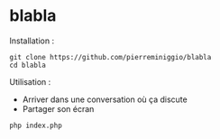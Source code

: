 # blabla

Installation :
```
git clone https://github.com/pierreminiggio/blabla
cd blabla
```

Utilisation :
- Arriver dans une conversation où ça discute
- Partager son écran
```
php index.php
```
